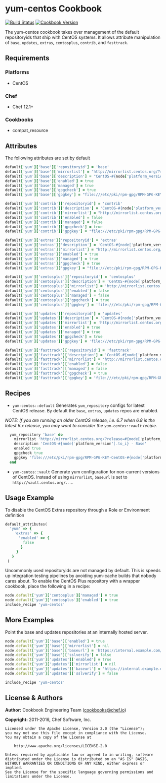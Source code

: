 # yum-centos Cookbook

[![Build Status](https://travis-ci.org/chef-cookbooks/yum-centos.svg?branch=master)](http://travis-ci.org/chef-cookbooks/yum-centos) [![Cookbook Version](https://img.shields.io/cookbook/v/yum-centos.svg)](https://supermarket.chef.io/cookbooks/yum-centos)

The yum-centos cookbook takes over management of the default repositoryids that ship with CentOS systems. It allows attribute manipulation of `base`, `updates`, `extras`, `centosplus`, `contrib`, and `fasttrack`.

## Requirements

### Platforms

- CentOS

### Chef

- Chef 12.1+

### Cookbooks

- compat_resource

## Attributes

The following attributes are set by default

```ruby
default['yum']['base']['repositoryid'] = 'base'
default['yum']['base']['mirrorlist'] = "http://mirrorlist.centos.org/?release=#{node['platform_version'].to_i}&arch=$basearch&repo=os"
default['yum']['base']['description'] = "CentOS-#{node['platform_version'].to_i} - Base"
default['yum']['base']['enabled'] = true
default['yum']['base']['managed'] = true
default['yum']['base']['gpgcheck'] = true
default['yum']['base']['gpgkey'] = "file:///etc/pki/rpm-gpg/RPM-GPG-KEY-CentOS-#{node['platform_version'].to_i}"
```

```ruby
default['yum']['contrib']['repositoryid'] = 'contrib'
default['yum']['contrib']['description'] = "CentOS-#{node['platform_version'].to_i} - Contrib"
default['yum']['contrib']['mirrorlist'] = "http://mirrorlist.centos.org/?release=#{node['platform_version'].to_i}&arch=$basearch&repo=contrib"
default['yum']['contrib']['enabled'] = false
default['yum']['contrib']['managed'] = false
default['yum']['contrib']['gpgcheck'] = true
default['yum']['contrib']['gpgkey'] = "file:///etc/pki/rpm-gpg/RPM-GPG-KEY-CentOS-#{node['platform_version'].to_i}"
```

```ruby
default['yum']['extras']['repositoryid'] = 'extras'
default['yum']['extras']['description'] = 'CentOS-#{node['platform_version'].to_i} - Extras'
default['yum']['extras']['mirrorlist'] = "http://mirrorlist.centos.org/?release=#{node['platform_version'].to_i}&arch=$basearch&repo=extras"
default['yum']['extras']['enabled'] = true
default['yum']['extras']['managed'] = true
default['yum']['extras']['gpgcheck'] = true
default['yum']['extras']['gpgkey'] = "file:///etc/pki/rpm-gpg/RPM-GPG-KEY-CentOS-#{node['platform_version'].to_i}"
```

```ruby
default['yum']['centosplus']['repositoryid'] = 'centosplus'
default['yum']['centosplus']['description'] = 'CentOS-#{node['platform_version'].to_i} - Centosplus'
default['yum']['centosplus']['mirrorlist'] = 'http://mirrorlist.centos.org/?release=#{node['platform_version'].to_i}&arch=$basearch&repo=centosplus'
default['yum']['centosplus']['enabled'] = false
default['yum']['centosplus']['managed'] = false
default['yum']['centosplus']['gpgcheck'] = true
default['yum']['centosplus']['gpgkey'] = 'file:///etc/pki/rpm-gpg/RPM-GPG-KEY-CentOS-#{node['platform_version'].to_i}'
```

```ruby
default['yum']['updates']['repositoryid'] = 'updates'
default['yum']['updates']['description'] = 'CentOS-#{node['platform_version'].to_i} - Updates'
default['yum']['updates']['mirrorlist'] = 'http://mirrorlist.centos.org/?release=#{node['platform_version'].to_i}&arch=$basearch&repo=updates'
default['yum']['updates']['enabled'] = true
default['yum']['updates']['managed'] = true
default['yum']['updates']['gpgcheck'] = true
default['yum']['updates']['gpgkey'] = 'file:///etc/pki/rpm-gpg/RPM-GPG-KEY-CentOS-#{node['platform_version'].to_i}'
```

```ruby
default['yum']['fasttrack']['repositoryid'] = 'fasttrack'
default['yum']['fasttrack']['description'] = 'CentOS-#{node['platform_version'].to_i} - fasttrack'
default['yum']['fasttrack']['mirrorlist'] = 'http://mirrorlist.centos.org/?release=#{node['platform_version'].to_i}&arch=$basearch&repo=fasttrack&infra=$infra'
default['yum']['fasttrack']['enabled'] = false
default['yum']['fasttrack']['managed'] = false
default['yum']['fasttrack']['gpgcheck'] = true
default['yum']['fasttrack']['gpgkey'] = 'file:///etc/pki/rpm-gpg/RPM-GPG-KEY-CentOS-#{node['platform_version'].to_i}'
```

## Recipes

- `yum-centos::default`
Generates `yum_repository` configs for latest CentOS release. By default the
`base`, `extras`, `updates` repos are enabled.

_NOTE: If you are running an older CentOS release, i.e. 6.7 when 6.8 is the
latest 6.x release, you may want to consider the `yum-centos::vault` recipe._

```ruby
  yum_repository 'base' do
    mirrorlist 'http://mirrorlist.centos.org/?release=#{node['platform_version'].to_i}&arch=$basearch&repo=os'
    description 'CentOS-#{node['platform_version'].to_i} - Base'
    enabled true
    gpgcheck true
    gpgkey 'file:///etc/pki/rpm-gpg/RPM-GPG-KEY-CentOS-#{node['platform_version'].to_i}'
  end
```

- `yum-centos::vault`
Generate yum configuration for non-current versions of CentOS. Instead of using
`mirrorlist`, `baseurl` is set to `http://vault.centos.org/...`.

## Usage Example

To disable the CentOS Extras repository through a Role or Environment definition

```ruby
default_attributes(
  'yum' => {
    'extras' => {
      'enabled' => {
        false
       }
     }
   }
 )
```

Uncommonly used repositoryids are not managed by default. This is speeds up integration testing pipelines by avoiding yum-cache builds that nobody cares about. To enable the CentOS Plus repository with a wrapper cookbook, place the following in a recipe:

```ruby
node.default['yum']['centosplus']['managed'] = true
node.default['yum']['centosplus']['enabled'] = true
include_recipe 'yum-centos'
```

## More Examples

Point the base and updates repositories at an internally hosted server.

```ruby
node.default['yum']['base']['enabled'] = true
node.default['yum']['base']['mirrorlist'] = nil
node.default['yum']['base']['baseurl'] = 'https://internal.example.com/centos/6/os/x86_64'
node.default['yum']['base']['sslverify'] = false
node.default['yum']['updates']['enabled'] = true
node.default['yum']['updates']['mirrorlist'] = nil
node.default['yum']['updates']['baseurl'] = 'https://internal.example.com/centos/6/updates/x86_64'
node.default['yum']['updates']['sslverify'] = false

include_recipe 'yum-centos'
```

## License & Authors

**Author:** Cookbook Engineering Team ([cookbooks@chef.io](mailto:cookbooks@chef.io))

**Copyright:** 2011-2016, Chef Software, Inc.

```
Licensed under the Apache License, Version 2.0 (the "License");
you may not use this file except in compliance with the License.
You may obtain a copy of the License at

    http://www.apache.org/licenses/LICENSE-2.0

Unless required by applicable law or agreed to in writing, software
distributed under the License is distributed on an "AS IS" BASIS,
WITHOUT WARRANTIES OR CONDITIONS OF ANY KIND, either express or implied.
See the License for the specific language governing permissions and
limitations under the License.
```
